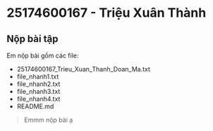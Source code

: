 # 25174600167 - Triệu Xuân Thành

## Nộp bài tập

Em nộp bài gồm các file:
- 25174600167_Trieu_Xuan_Thanh_Doan_Ma.txt  
- file_nhanh1.txt  
- file_nhanh2.txt  
- file_nhanh3.txt  
- file_nhanh4.txt  
- README.md  

> Emmm nộp bài ạ

